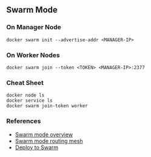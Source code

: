 ## Swarm Mode

### On Manager Node
```
docker swarm init --advertise-addr <MANAGER-IP>
```
### On Worker Nodes
```
docker swarm join --token <TOKEN> <MANAGER-IP>:2377
```

### Cheat Sheet
```
docker node ls
docker service ls
docker swarm join-token worker
```

### References
* [Swarm mode overview](https://docs.docker.com/engine/swarm/)
* [Swarm mode routing mesh](https://docs.docker.com/engine/swarm/ingress/)
* [Deploy to Swarm](https://docs.docker.com/get-started/swarm-deploy/)
